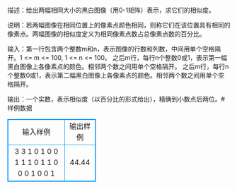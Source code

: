 # 
描述：给出两幅相同大小的黑白图像（用0-1矩阵）表示，求它们的相似度。

说明：若两幅图像在相同位置上的像素点颜色相同，则称它们在该位置具有相同的像素点。两幅图像的相似度定义为相同像素点数占总像素点数的百分比。

输入：第一行包含两个整数m和n，表示图像的行数和列数，中间用单个空格隔开。1 <= m <= 100, 1 <= n <= 100。
之后m行，每行n个整数0或1，表示第一幅黑白图像上各像素点的颜色。相邻两个数之间用单个空格隔开。
之后m行，每行n个整数0或1，表示第二幅黑白图像上各像素点的颜色。相邻两个数之间用单个空格隔开。

输出：一个实数，表示相似度（以百分比的形式给出），精确到小数点后两位。# 样例数据
<style>
        table,table tr th, table tr td { border:1px solid #0094ff; }
        table { width: 200px; min-height: 25px; line-height: 25px; text-align: center; border-collapse: collapse;}   
    </style>
<table>
	<tr>
		<td>输入样例</td>
		<td>输出样例</td>
	</tr>
<tr><td>3 3
1 0 1
0 0 1
1 1 0
1 1 0
0 0 1
0 0 1</td><td>44.44</td></tr></table>
